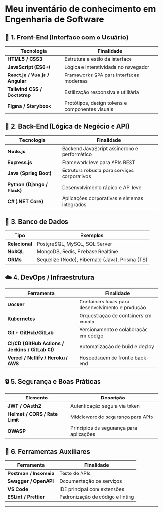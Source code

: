 # Meu inventário de conhecimento em Engenharia de Software

## 🧱 1. Front-End (Interface com o Usuário)
| Tecnologia                      | Finalidade                                      |
| ------------------------------- | ----------------------------------------------- |
| **HTML5 / CSS3**                | Estrutura e estilo da interface                 |
| **JavaScript (ES6+)**           | Lógica e interatividade no navegador            |
| **React.js / Vue.js / Angular** | Frameworks SPA para interfaces modernas         |
| **Tailwind CSS / Bootstrap**    | Estilização responsiva e utilitária             |
| **Figma / Storybook**           | Protótipos, design tokens e componentes visuais |


## 🔁 2. Back-End (Lógica de Negócio e API)
| Tecnologia                  | Finalidade                                    |
| --------------------------- | --------------------------------------------- |
| **Node.js**                 | Backend JavaScript assíncrono e performático  |
| **Express.js**              | Framework leve para APIs REST                 |
| **Java (Spring Boot)**      | Estrutura robusta para serviços corporativos  |
| **Python (Django / Flask)** | Desenvolvimento rápido e API leve             |
| **C# (.NET Core)**          | Aplicações corporativas e sistemas integrados |


## 💾 3. Banco de Dados
| Tipo           | Exemplos                                        |
| -------------- | ----------------------------------------------- |
| **Relacional** | PostgreSQL, MySQL, SQL Server                   |
| **NoSQL**      | MongoDB, Redis, Firebase Realtime               |
| **ORMs**       | Sequelize (Node), Hibernate (Java), Prisma (TS) |


## ☁️ 4. DevOps / Infraestrutura
| Ferramenta                                       | Finalidade                                       |
| ------------------------------------------------ | ------------------------------------------------ |
| **Docker**                                       | Containers leves para desenvolvimento e produção |
| **Kubernetes**                                   | Orquestração de containers em escala             |
| **Git + GitHub/GitLab**                          | Versionamento e colaboração em código            |
| **CI/CD (GitHub Actions / Jenkins / GitLab CI)** | Automatização de build e deploy                  |
| **Vercel / Netlify / Heroku / AWS**              | Hospedagem de front e back-end                   |


## 🔒 5. Segurança e Boas Práticas
| Elemento                       | Descrição                               |
| ------------------------------ | --------------------------------------- |
| **JWT / OAuth2**               | Autenticação segura via token           |
| **Helmet / CORS / Rate Limit** | Middleware de segurança para APIs       |
| **OWASP**                      | Princípios de segurança para aplicações |

## 🧰 6. Ferramentas Auxiliares
| Ferramenta             | Finalidade                       |
| ---------------------- | -------------------------------- |
| **Postman / Insomnia** | Teste de APIs                    |
| **Swagger / OpenAPI**  | Documentação de serviços         |
| **VS Code**            | IDE principal com extensões      |
| **ESLint / Prettier**  | Padronização de código e linting |


---

